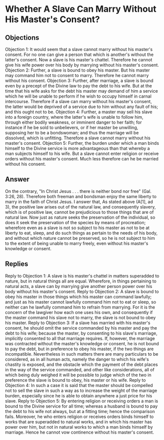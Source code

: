 # Whether A Slave Can Marry Without His Master's Consent?
## Objections
Objection 1: It would seem that a slave cannot marry without his master's consent. For no one can give a person that which is another's without the latter's consent. Now a slave is his master's chattel. Therefore he cannot give his wife power over his body by marrying without his master's consent.
Objection 2: Further, a slave is bound to obey his master. But his master may command him not to consent to marry. Therefore he cannot marry without his consent.
Objection 3: Further, after marriage, a slave is bound even by a precept of the Divine law to pay the debt to his wife. But at the time that his wife asks for the debt his master may demand of him a service which he will be unable to perform if he wish to occupy himself in carnal intercourse. Therefore if a slave can marry without his master's consent, the latter would be deprived of a service due to him without any fault of his; and this ought not to be.
Objection 4: Further, a master may sell his slave into a foreign country, where the latter's wife is unable to follow him, through either bodily weakness, or imminent danger to her faith; for instance if he be sold to unbelievers, or if her master be unwilling, supposing her to be a bondswoman; and thus the marriage will be dissolved, which is unfitting. Therefore a slave cannot marry without his master's consent.
Objection 5: Further, the burden under which a man binds himself to the Divine service is more advantageous than that whereby a man subjects himself to his wife. But a slave cannot enter religion or receive orders without his master's consent. Much less therefore can he be married without his consent.
## Answer
On the contrary, "In Christ Jesus . . . there is neither bond nor free" (Gal. 3:26, 28). Therefore both freeman and bondsman enjoy the same liberty to marry in the faith of Christ Jesus.
I answer that, As stated above (A[1], ad 3), the positive law arises out of the natural law, and consequently slavery, which is of positive law, cannot be prejudicious to those things that are of natural law. Now just as nature seeks the preservation of the individual, so does it seek the preservation of the species by means of procreation; wherefore even as a slave is not so subject to his master as not to be at liberty to eat, sleep, and do such things as pertain to the needs of his body, and without which nature cannot be preserved, so he is not subject to him to the extent of being unable to marry freely, even without his master's knowledge or consent.
## Replies
Reply to Objection 1: A slave is his master's chattel in matters superadded to nature, but in natural things all are equal. Wherefore, in things pertaining to natural acts, a slave can by marrying give another person power over his body without his master's consent.
Reply to Objection 2: A slave is bound to obey his master in those things which his master can command lawfully; and just as his master cannot lawfully command him not to eat or sleep, so neither can he lawfully command him to refrain from marrying. For it is the concern of the lawgiver how each one uses his own, and consequently if the master command his slave not to marry, the slave is not bound to obey his master.
Reply to Objection 3: If a slave has married with his master's consent, he should omit the service commanded by his master and pay the debt to his wife; because the master, by consenting to his slave's marriage, implicitly consented to all that marriage requires. If, however, the marriage was contracted without the master's knowledge or consent, he is not bound to pay the debt, but in preference to obey his master, if the two things are incompatible. Nevertheless in such matters there are many particulars to be considered, as in all human acts, namely the danger to which his wife's chastity is exposed, and the obstacle which the payment of the debt places in the way of the service commanded, and other like considerations, all of which being duly weighed it will be possible to judge which of the two in preference the slave is bound to obey, his master or his wife.
Reply to Objection 4: In such a case it is said that the master should be compelled not to sell the slave in such a way as to increase the weight of the marriage burden, especially since he is able to obtain anywhere a just price for his slave.
Reply to Objection 5: By entering religion or receiving orders a man is bound to the Divine service for all time; whereas a husband is bound to pay the debt to his wife not always, but at a fitting time; hence the comparison fails. Moreover, he who enters religion or receives orders binds himself to works that are superadded to natural works, and in which his master has power over him, but not in natural works to which a man binds himself by marriage. Hence he cannot vow continence without his master's consent.